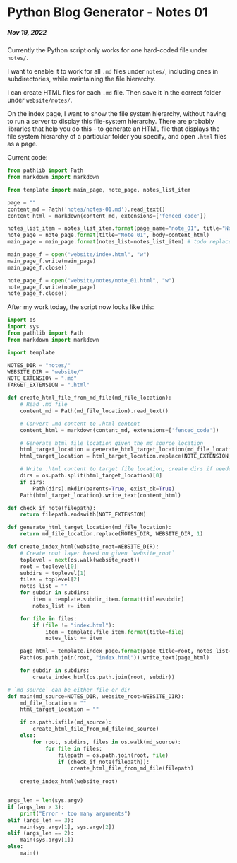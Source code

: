 # Python Blog Generator - Notes 01

##### Nov 19, 2022

Currently the Python script only works for one hard-coded file under `notes/`.

I want to enable it to work for all `.md` files under `notes/`, including ones in subdirectories, while maintaining the file hierarchy. 

I can create HTML files for each `.md` file. Then save it in the correct folder under `website/notes/`. 

On the index page, I want to show the file system hierarchy, without having to run a server to display this file-system hierarchy. There are probably libraries that help you do this - to generate an HTML file that displays the file system hierarchy of a particular folder you specify, and open `.html` files as a page. 

Current code:

```python
from pathlib import Path
from markdown import markdown

from template import main_page, note_page, notes_list_item

page = ""
content_md = Path('notes/notes-01.md').read_text()
content_html = markdown(content_md, extensions=['fenced_code'])

notes_list_item = notes_list_item.format(page_name="note_01", title="Note 01")
note_page = note_page.format(title="Note 01", body=content_html)
main_page = main_page.format(notes_list=notes_list_item) # todo replace with list of items

main_page_f = open("website/index.html", "w")
main_page_f.write(main_page)
main_page_f.close()

note_page_f = open("website/notes/note_01.html", "w")
note_page_f.write(note_page)
note_page_f.close()
```

After my work today, the script now looks like this:

```python
import os
import sys
from pathlib import Path
from markdown import markdown

import template

NOTES_DIR = "notes/"
WEBSITE_DIR = "website/"
NOTE_EXTENSION = ".md"
TARGET_EXTENSION = ".html"

def create_html_file_from_md_file(md_file_location):
	# Read .md file
	content_md = Path(md_file_location).read_text()

	# Convert .md content to .html content
	content_html = markdown(content_md, extensions=['fenced_code'])

	# Generate html file location given the md source location
	html_target_location = generate_html_target_location(md_file_location)
	html_target_location = html_target_location.replace(NOTE_EXTENSION, TARGET_EXTENSION)

	# Write .html content to target file location, create dirs if needed
	dirs = os.path.split(html_target_location)[0]
	if dirs:
		Path(dirs).mkdir(parents=True, exist_ok=True)
	Path(html_target_location).write_text(content_html)

def check_if_note(filepath):
	return filepath.endswith(NOTE_EXTENSION)

def generate_html_target_location(md_file_location):
	return md_file_location.replace(NOTES_DIR, WEBSITE_DIR, 1)

def create_index_html(website_root=WEBSITE_DIR):
	# Create root layer based on given `website_root`
	toplevel = next(os.walk(website_root))
	root = toplevel[0]
	subdirs = toplevel[1]
	files = toplevel[2]
	notes_list = ""
	for subdir in subdirs:
		item = template.subdir_item.format(title=subdir)
		notes_list += item

	for file in files:
		if (file != "index.html"):
			item = template.file_item.format(title=file)
			notes_list += item

	page_html = template.index_page.format(page_title=root, notes_list=notes_list)
	Path(os.path.join(root, "index.html")).write_text(page_html)

	for subdir in subdirs:
		create_index_html(os.path.join(root, subdir))

# `md_source` can be either file or dir
def main(md_source=NOTES_DIR, website_root=WEBSITE_DIR):
	md_file_location = ""
	html_target_location = ""

	if os.path.isfile(md_source):
		create_html_file_from_md_file(md_source)
	else:
		for root, subdirs, files in os.walk(md_source):
			for file in files:
				filepath = os.path.join(root, file)
				if (check_if_note(filepath)):
					create_html_file_from_md_file(filepath)
	
	create_index_html(website_root)


args_len = len(sys.argv)
if (args_len > 3):
	print("Error - too many arguments")
elif (args_len == 3):
	main(sys.argv[1], sys.argv[2])
elif (args_len == 2):
	main(sys.argv[1])
else:
	main()

```
